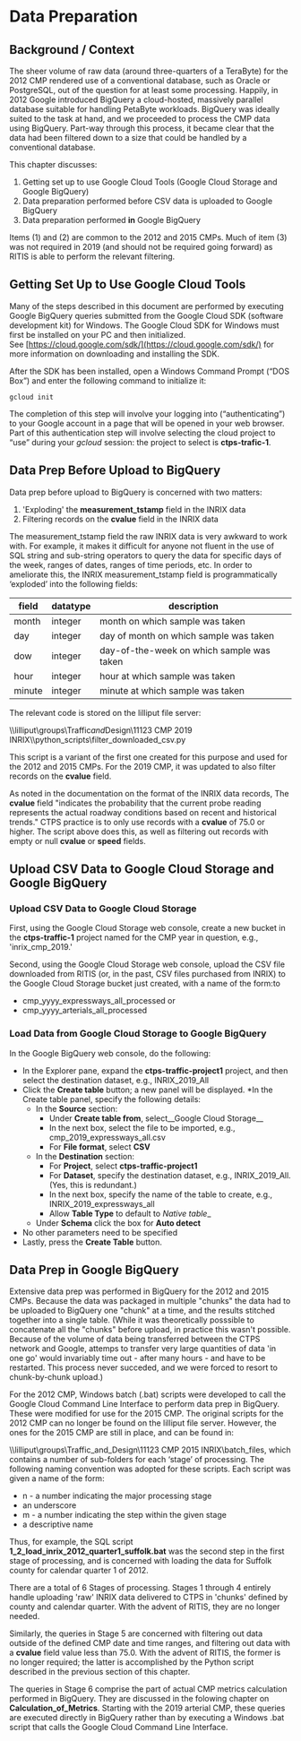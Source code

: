 # Data Preparation

## Background / Context
The sheer volume of raw data (around three-quarters of a TeraByte) for the 2012 CMP rendered use of a conventional database, such as Oracle or PostgreSQL, 
out of the question for at least some processing.
Happily, in 2012 Google introduced BigQuery a cloud-hosted, massively parallel database suitable for handling PetaByte workloads. 
BigQuery was ideally suited to the task at hand, and we proceeded to process the CMP data using BigQuery. 
Part-way through this process, it became clear that the data had been filtered down to a size that could be handled by a conventional database.

This chapter discusses:
1. Getting set up to use Google Cloud Tools (Google Cloud Storage and Google BigQuery)
2. Data preparation performed before CSV data is uploaded to Google BigQuery
3. Data preparation performed __in__ Google BigQuery

Items \(1\) and \(2\) are common to the 2012 and 2015 CMPs.
Much of item \(3\) was not required in 2019 \(and should not be required going forward\) as RITIS is able to perform the relevant filtering.

## Getting Set Up to Use Google Cloud Tools
Many of the steps described in this document are performed by executing Google BigQuery queries submitted from the Google Cloud SDK (software development kit) for Windows. 
The Google Cloud SDK for Windows must first be installed on your PC and then initialized. 
See [https://cloud.google.com/sdk/](https://cloud.google.com/sdk/) for more information on downloading and installing the SDK.

After the SDK has been installed, open a Windows Command Prompt (“DOS Box”) and enter the following command to initialize it:
```
gcloud init
```
The completion of this step will involve your logging into (“authenticating”) to your Google account in a page that will be opened in your web browser. 
Part of this authentication step will involve selecting the cloud project to “use” during your *gcloud* session: the project to select is __ctps-trafic-1__.

## Data Prep Before Upload to BigQuery
Data prep before upload to BigQuery is concerned with two matters:
1. 'Exploding' the __measurement\_tstamp__ field in the INRIX data
2. Filtering records on the __cvalue__ field in the INRIX data

The measurement\_tstamp field the raw INRIX data is very awkward to work with. 
For example, it makes it difficult for anyone not fluent in the use of SQL string and sub-string operators to query the data for specific days of the week, 
ranges of dates, ranges of time periods, etc. 
In order to ameliorate this, the INRIX measurement\_tstamp field is programmatically ‘exploded’ into the following fields:

| field | datatype | description |
| ------| -------- | ----------- |
| month | integer | month on which sample was taken |
| day | integer | day of month on which sample was taken |
| dow | integer | day-of-the-week on which sample was taken |
| hour | integer | hour at which sample was taken |
| minute | integer | minute at which sample was taken |

The relevant code is stored on the lilliput file server:

\\\\lilliput\\groups\\Traffic*and*Design\\11123 CMP 2019 INRIX\\\\python\_scripts\\filter\_downloaded\_csv.py 

This script is a variant of the first one created for this purpose and used for the 2012 and 2015 CMPs.
For the 2019 CMP, it was updated to also filter records on the __cvalue__ field.

As noted in the documentation on the format of the INRIX data records,
The __cvalue__ field "indicates the probability that the current probe reading represents the actual roadway conditions based on recent and historical trends."
CTPS practice is to only use records with a __cvalue__ of 75.0 or higher.
The script above does this, as well as filtering out records with empty or null __cvalue__ or __speed__ fields.

## Upload CSV Data to Google Cloud Storage and Google BigQuery

### Upload CSV Data to Google Cloud Storage
First, using the Google Cloud Storage web console, create a new bucket in the __ctps-traffic-1__ project named for the CMP year in question, e.g., 'inrix_cmp_2019.'

Second, using the Google Cloud Storage web console, upload the CSV file downloaded from RITIS \(or, in the past, CSV files purchased from INRIX\) to the 
Google Cloud Storage  bucket just created, with a name of the form:to 
* cmp\_yyyy\_expressways\_all\_processed or
* cmp\_yyyy\_arterials\_all\_processed

### Load Data from Google Cloud Storage to Google BigQuery
In the Google BigQuery web console, do the following:
* In the Explorer pane, expand the __ctps-traffic-project1__ project, and then select the destination dataset, e.g., INRIX\_2019\_All
* Click the __Create table__ button; a new panel will be displayed. 
*In the Create table panel, specify the following details:
  * In the __Source__ section:
    * Under __Create table from__, select__Google Cloud Storage__
	* In the next box, select the file to be imported, e.g., cmp\_2019\_expressways\_all.csv
	* For __File format__, select __CSV__
  * In the __Destination__ section:
    * For __Project__, select __ctps-traffic-project1__ 
	* For __Dataset__, specify the destination dataset, e.g., INRIX\_2019\_All. \(Yes, this is redundant.\)
	* In the next box, specify the name of the table to create, e.g., INRIX\_2019\_expressways\_all
	* Allow __Table Type__ to default to _Native table__
  * Under __Schema__ click the box for __Auto detect__
* No other parameters need to be specified
* Lastly, press the __Create Table__ button.

## Data Prep in Google BigQuery
Extensive data prep was performed in BigQuery for the 2012 and 2015 CMPs.
Because the data was packaged in multiple "chunks" the data had to be uploaded to BigQuery 
one "chunk" at a time, and the results stitched together into a single table.
\(While it was theoretically posssible to concatenate all the "chunks" before upload,
in practice this wasn't possible. Because of the volume of data being transferred
between the CTPS network and Google, attemps to transfer very large quantities of
data 'in one go' would invariably time out - after many hours - and have to be restarted.
This process never succeded, and we were forced to resort to chunk-by-chunk upload.\)

For the 2012 CMP, Windows batch \(.bat\) scripts were developed to call the Google Cloud Command Line Interface
to perform data prep in BigQuery. These were modified for use for the 2015 CMP.
The original scripts for the 2012 CMP can no longer be found on the lilliput file server. 
However, the ones for the 2015 CMP are still in place, and can be found in:

\\\\lilliput\\groups\\Traffic\_and\_Design\\11123 CMP 2015 INRIX\\batch\_files, which contains a number of sub-folders for each ‘stage’ of processing. 
The following naming convention was adopted for these scripts. Each script was given a name of the form:

-   n - a number indicating the major processing stage
-   an underscore
-   m - a number indicating the step within the given stage
-   a descriptive name

Thus, for example, the SQL script __1\_2\_load\_inrix\_2012\_quarter1\_suffolk.bat__ was the second step in the first stage of processing, 
and is concerned with loading the data for Suffolk county for calendar quarter 1 of 2012.

There are a total of 6 Stages of processing. Stages 1 through 4 entirely handle uploading 'raw' INRIX data
delivered to CTPS in 'chunks' defined by county and calendar quarter. With the advent of RITIS, they are no longer needed.

Similarly, the queries in Stage 5 are concerned with filtering out data outside of the defined CMP date and time ranges,
and filtering out data with a __cvalue__ field value less than 75.0. 
With the advent of RITIS, the former is no longer required; the latter is accomplished by the Python script described
in the previous section of this chapter.

The queries in Stage 6 comprise the part of actual CMP metrics calculation performed in BigQuery.
They are discussed in the folowing chapter on __Calculation\_of\_Metrics__.
Starting with the 2019 arterial CMP, these queries are executed directly in BigQuery rather than by executing a 
Windows .bat script that calls the Google Cloud Command Line Interface. 



